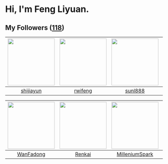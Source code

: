 # Hi, I'm Feng Liyuan.

## My Followers ([118](https://github.com/SunRunAway?tab=followers))

| <img src="https://avatars.githubusercontent.com/u/566037?v=4" width="150" height="150" /> | <img src="https://avatars.githubusercontent.com/u/1814146?v=4" width="150" height="150" /> | <img src="https://avatars.githubusercontent.com/u/9254545?v=4" width="150" height="150" /> | <img src="https://avatars.githubusercontent.com/u/16208288?v=4" width="150" height="150" /> |
| :---------------------------------------------------------------------------------------: | :----------------------------------------------------------------------------------------: | :----------------------------------------------------------------------------------------: | :-----------------------------------------------------------------------------------------: |
|                         [shijiayun](https://github.com/shijiayun)                         |                            [rwifeng](https://github.com/rwifeng)                           |                            [sunl888](https://github.com/sunl888)                           |                        [llllIIIllll](https://github.com/llllIIIllll)                        |

| <img src="https://avatars.githubusercontent.com/u/10414494?v=4" width="150" height="150" /> | <img src="https://avatars.githubusercontent.com/u/3381789?v=4" width="150" height="150" /> | <img src="https://avatars.githubusercontent.com/u/34684800?v=4" width="150" height="150" /> | <img src="https://avatars.githubusercontent.com/u/5670704?v=4" width="150" height="150" /> |
| :-----------------------------------------------------------------------------------------: | :----------------------------------------------------------------------------------------: | :-----------------------------------------------------------------------------------------: | :----------------------------------------------------------------------------------------: |
|                          [WanFadong](https://github.com/WanFadong)                          |                             [Renkai](https://github.com/Renkai)                            |                     [MilleniumSpark](https://github.com/MilleniumSpark)                     |                            [saukymo](https://github.com/saukymo)                           |